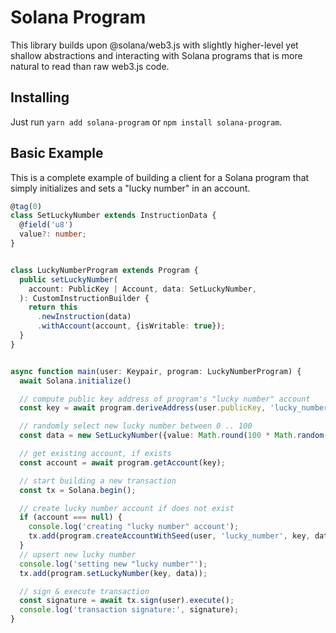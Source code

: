 # Solana Program
This library builds upon @solana/web3.js with slightly higher-level yet shallow
abstractions and interacting with Solana programs that is more natural to read
than raw web3.js code.

## Installing
Just run `yarn add solana-program` or `npm install solana-program`.

## Basic Example
This is a complete example of building a client for a Solana program that simply
initializes and sets a "lucky number" in an account.

```typescript
@tag(0)
class SetLuckyNumber extends InstructionData {
  @field('u8')
  value?: number;
}


class LuckyNumberProgram extends Program {
  public setLuckyNumber(
    account: PublicKey | Account, data: SetLuckyNumber,
  ): CustomInstructionBuilder {
    return this
      .newInstruction(data)
      .withAccount(account, {isWritable: true});
  }
}


async function main(user: Keypair, program: LuckyNumberProgram) {
  await Solana.initialize()

  // compute public key address of program's "lucky number" account
  const key = await program.deriveAddress(user.publicKey, 'lucky_number');

  // randomly select new lucky number between 0 .. 100
  const data = new SetLuckyNumber({value: Math.round(100 * Math.random())});

  // get existing account, if exists
  const account = await program.getAccount(key);

  // start building a new transaction
  const tx = Solana.begin();

  // create lucky number account if does not exist
  if (account === null) {
    console.log('creating "lucky number" account');
    tx.add(program.createAccountWithSeed(user, 'lucky_number', key, data));
  }
  // upsert new lucky number
  console.log('setting new "lucky number"');
  tx.add(program.setLuckyNumber(key, data));

  // sign & execute transaction
  const signature = await tx.sign(user).execute();
  console.log('transaction signature:', signature);
}
```